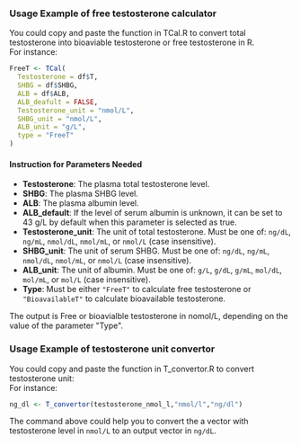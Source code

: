 ### Usage Example of free testosterone calculator
You could copy and paste the function in TCal.R to convert total testosterone into bioaviable testosterone or free testosterone in R.<br/>
For instance:<br/>

```r
FreeT <- TCal(
  Testosterone = df$T,
  SHBG = df$SHBG,
  ALB = df$ALB,
  ALB_deafult = FALSE,
  Testosterone_unit = "nmol/L",
  SHBG_unit = "nmol/L",
  ALB_unit = "g/L",
  type = "FreeT"
)
```

#### Instruction for Parameters Needed

- **Testosterone**: The plasma total testosterone level.  
- **SHBG**: The plasma SHBG level.  
- **ALB**: The plasma albumin level.  
- **ALB_default**: If the level of serum albumin is unknown, it can be set to 43 g/L by default when this parameter is selected as true.  
- **Testosterone_unit**: The unit of total testosterone. Must be one of: `ng/dL`, `ng/mL`, `nmol/dL`, `nmol/mL`, or `nmol/L` (case insensitive).  
- **SHBG_unit**: The unit of serum SHBG. Must be one of: `ng/dL`, `ng/mL`, `nmol/dL`, `nmol/mL`, or `nmol/L` (case insensitive).  
- **ALB_unit**: The unit of albumin. Must be one of: `g/L`, `g/dL`, `g/mL`, `mol/dL`, `mol/mL`, or `mol/L` (case insensitive).  
- **Type**: Must be either `"FreeT"` to calculate free testosterone or `"BioavailableT"` to calculate bioavailable testosterone.


The output is Free or bioavialble testosterone in nomol/L, depending on the value of the parameter "Type".<br/>

### Usage Example of testosterone unit convertor
You could copy and paste the function in T_convertor.R to convert testosterone unit:<br/>
For instance:<br/>

```r
ng_dl <- T_convertor(testosterone_nmol_l,"nmol/l","ng/dl")
```

The command above could help you to convert the a vector with testosterone level in `nmol/L` to an output vector in `ng/dL`.
